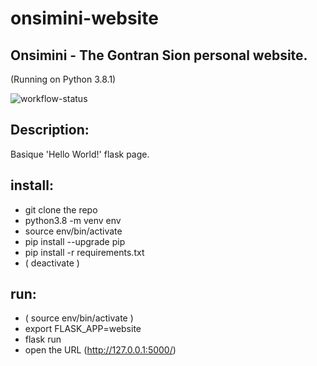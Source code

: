 # onsimini-website
## Onsimini - The Gontran Sion personal website.
(Running on Python 3.8.1)

![workflow-status](https://github.com/onsimini/onsimini-website/workflows/build/badge.svg?branch=main)


## Description:
Basique 'Hello World!' flask page.

## install:
  * git clone the repo
  * python3.8 -m venv env
  * source env/bin/activate
  * pip install --upgrade pip
  * pip install -r requirements.txt
  * ( deactivate )

## run:
  * ( source env/bin/activate )
  * export FLASK_APP=website
  * flask run
  * open the URL (http://127.0.0.1:5000/)
